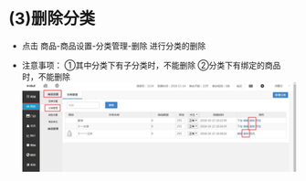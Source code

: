 # (3)删除分类
*   点击 商品-商品设置-分类管理-删除 进行分类的删除

*   注意事项：
①其中分类下有子分类时，不能删除
②分类下有绑定的商品时，不能删除
![](images/group7.jpg)
